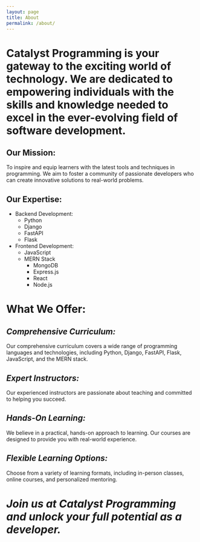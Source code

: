 ```yaml
---
layout: page
title: About
permalink: /about/
---
```


# Catalyst Programming is your gateway to the exciting world of technology. We are dedicated to empowering individuals with the skills and knowledge needed to excel in the ever-evolving field of software development.


## Our Mission:

To inspire and equip learners with the latest tools and techniques in programming. We aim to foster a community of passionate developers who can create innovative solutions to real-world problems.


## Our Expertise:

* Backend Development:
  * Python
  * Django
  * FastAPI
  * Flask
* Frontend Development:
  * JavaScript
  * MERN Stack
    * MongoDB
    * Express.js
    * React
    * Node.js


# What We Offer:


## *Comprehensive Curriculum:*

Our comprehensive curriculum covers a wide range of programming languages and technologies, including Python, Django, FastAPI, Flask, JavaScript, and the MERN stack.

## *Expert Instructors:*

Our experienced instructors are passionate about teaching and committed to helping you succeed.

## *Hands-On Learning:*

We believe in a practical, hands-on approach to learning. Our courses are designed to provide you with real-world experience.

## *Flexible Learning Options:*

Choose from a variety of learning formats, including in-person classes, online courses, and personalized mentoring.

# *Join us at Catalyst Programming and unlock your full potential as a developer.*
